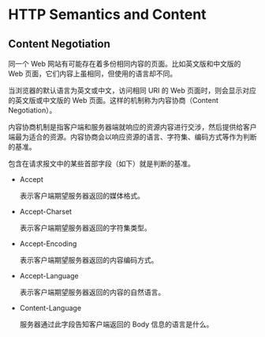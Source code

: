 # HTTP Semantics and Content

## Content Negotiation

同一个 Web 网站有可能存在着多份相同内容的页面。比如英文版和中文版的 Web 页面，它们内容上虽相同，但使用的语言却不同。

当浏览器的默认语言为英文或中文，访问相同 URI 的 Web 页面时，则会显示对应的英文版或中文版的 Web 页面。这样的机制称为内容协商（Content Negotiation）。

内容协商机制是指客户端和服务器端就响应的资源内容进行交涉，然后提供给客户端最为适合的资源。内容协商会以响应资源的语言、字符集、编码方式等作为判断的基准。

包含在请求报文中的某些首部字段（如下）就是判断的基准。

- Accept

  表示客户端期望服务器返回的媒体格式。

- Accept-Charset

  表示客户端期望服务器返回的字符集类型。
  
- Accept-Encoding

  表示客户端期望服务器返回的内容编码方式。
  
- Accept-Language

  表示客户端期望服务器返回的内容的自然语言。
  
- Content-Language

  服务器通过此字段告知客户端返回的 Body 信息的语言是什么。

